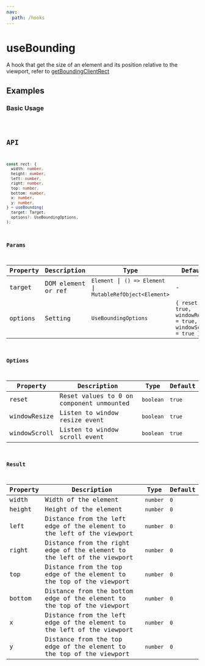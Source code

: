 ```yaml
---
nav:
  path: /hooks
---
```


# useBounding

A hook that get the size of an element and its position relative to the viewport, refer to [getBoundingClientRect](https://developer.mozilla.org/en-US/docs/Web/API/Element/getBoundingClientRect)

## Examples

### Basic Usage

<code src="./demo/demo1.tsx" />

## API

```typescript
const rect: {
  width: number,
  height: number,
  left: number,
  right: number,
  top: number,
  bottom: number,
  x: number,
  y: number,
} = useBounding(
  target: Target,
  options?: UseBoundingOptions,
);
```

### Params

| Property | Description        | Type                                                        | Default                                                      |
| -------- | ------------------ | ----------------------------------------------------------- | ------------------------------------------------------------ |
| target   | DOM element or ref | `Element` \| `() => Element` \| `MutableRefObject<Element>` | -                                                            |
| options  | Setting            | `UseBoundingOptions`                                        | `{ reset = true, windowResize = true, windowScroll = true }` |

### Options

| Property     | Description                              | Type      | Default |
| ------------ | ---------------------------------------- | --------- | ------- |
| reset        | Reset values to 0 on component unmounted | `boolean` | `true`  |
| windowResize | Listen to window resize event            | `boolean` | `true`  |
| windowScroll | Listen to window scroll event            | `boolean` | `true`  |

### Result

| Property | Description                                                             | Type     | Default |
| -------- | ----------------------------------------------------------------------- | -------- | ------- |
| width    | Width of the element                                                    | `number` | `0`     |
| height   | Height of the element                                                   | `number` | `0`     |
| left     | Distance from the left edge of the element to the left of the viewport  | `number` | `0`     |
| right    | Distance from the right edge of the element to the left of the viewport | `number` | `0`     |
| top      | Distance from the top edge of the element to the top of the viewport    | `number` | `0`     |
| bottom   | Distance from the bottom edge of the element to the top of the viewport | `number` | `0`     |
| x        | Distance from the left edge of the element to the left of the viewport  | `number` | `0`     |
| y        | Distance from the top edge of the element to the top of the viewport    | `number` | `0`     |
